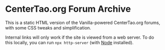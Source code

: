 # CenterTao.org Forum Archive

This is a static HTML version of the Vanilla-powered CenterTao.org forums, with some CSS tweaks and simplification.

Internal links will only work if the site is viewed from a web server. To do this locally, you can run `npx http-server` (with [Node](https://nodejs.org/en/) installed).

